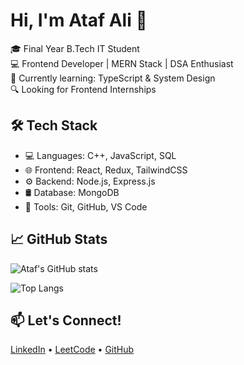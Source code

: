 # Hi, I'm Ataf Ali 👋

🎓 Final Year B.Tech IT Student  
💻 Frontend Developer | MERN Stack | DSA Enthusiast  
🌱 Currently learning: TypeScript & System Design  
🔍 Looking for Frontend Internships

## 🛠 Tech Stack
- 💻 Languages: C++, JavaScript, SQL
- 🌐 Frontend: React, Redux, TailwindCSS
- ⚙ Backend: Node.js, Express.js
- 🛢 Database: MongoDB
- 🔧 Tools: Git, GitHub, VS Code

## 📈 GitHub Stats
![Ataf's GitHub stats](https://github-readme-stats.vercel.app/api?username=Ataf10&show_icons=true&theme=radical)

![Top Langs](https://github-readme-stats.vercel.app/api/top-langs/?username=Ataf10&layout=compact&theme=radical)

## 📫 Let's Connect!
[LinkedIn](https://www.linkedin.com/in/ataf-ali-774320229) • [LeetCode](https://leetcode.com/Ataf10/) • [GitHub](https://github.com/Ataf10)
